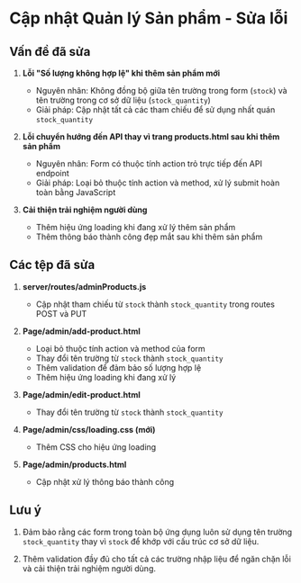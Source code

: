 # Cập nhật Quản lý Sản phẩm - Sửa lỗi

## Vấn đề đã sửa

1. **Lỗi "Số lượng không hợp lệ" khi thêm sản phẩm mới**
   - Nguyên nhân: Không đồng bộ giữa tên trường trong form (`stock`) và tên trường trong cơ sở dữ liệu (`stock_quantity`)
   - Giải pháp: Cập nhật tất cả các tham chiếu để sử dụng nhất quán `stock_quantity`

2. **Lỗi chuyển hướng đến API thay vì trang products.html sau khi thêm sản phẩm**
   - Nguyên nhân: Form có thuộc tính action trỏ trực tiếp đến API endpoint
   - Giải pháp: Loại bỏ thuộc tính action và method, xử lý submit hoàn toàn bằng JavaScript

3. **Cải thiện trải nghiệm người dùng**
   - Thêm hiệu ứng loading khi đang xử lý thêm sản phẩm
   - Thêm thông báo thành công đẹp mắt sau khi thêm sản phẩm

## Các tệp đã sửa

1. **server/routes/adminProducts.js**
   - Cập nhật tham chiếu từ `stock` thành `stock_quantity` trong routes POST và PUT

2. **Page/admin/add-product.html**
   - Loại bỏ thuộc tính action và method của form
   - Thay đổi tên trường từ `stock` thành `stock_quantity`
   - Thêm validation để đảm bảo số lượng hợp lệ
   - Thêm hiệu ứng loading khi đang xử lý

3. **Page/admin/edit-product.html**
   - Thay đổi tên trường từ `stock` thành `stock_quantity`

4. **Page/admin/css/loading.css (mới)**
   - Thêm CSS cho hiệu ứng loading

5. **Page/admin/products.html**
   - Cập nhật xử lý thông báo thành công

## Lưu ý

1. Đảm bảo rằng các form trong toàn bộ ứng dụng luôn sử dụng tên trường `stock_quantity` thay vì `stock` để khớp với cấu trúc cơ sở dữ liệu.

2. Thêm validation đầy đủ cho tất cả các trường nhập liệu để ngăn chặn lỗi và cải thiện trải nghiệm người dùng.
